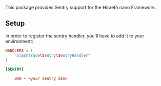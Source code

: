 This package provides Sentry support for the Hiraeth nano Framework.

## Setup

In order to register the sentry handler, you'll have to add it to your environment:

```toml
HANDLERS = [
	"SlashTrace\Sentry\SentryHandler"
]

[SENTRY]

	DSN = <your sentry dsn>
```
